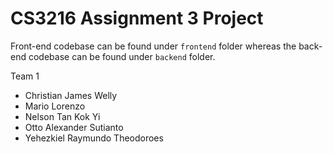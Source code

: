 # CS3216 Assignment 3 Project
Front-end codebase can be found under `frontend` folder whereas the back-end codebase can be found under `backend` folder.

Team 1
- Christian James Welly
- Mario Lorenzo
- Nelson Tan Kok Yi
- Otto Alexander Sutianto
- Yehezkiel Raymundo Theodoroes
